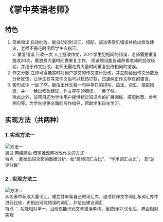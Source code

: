 # 《掌中英语老师》
## 特色
1. 简单错误 自动批改。能自动识别词汇、搭配、语法等常见错误并给出修改建议，老师不需花时间帮学生去指正。    
2. 重复错误 只改一次 人工批改作文，20个学生犯相同的错误，老师需要重复批改20次，需浪费大量时间做重复工作，
而该项目能自动积累老师的批改经验，并用于作文批改，老师无需花费大量时间重复批改相同的错误。            	
3. 作文分数 立即可得能实时对用户提交的作文进行批改，并立刻给出作文分数及分析反馈，让学生在写完作文后可以趁热打铁，迅速纠正作文存在的错误。		 
4. 按句点评 一目了然。能指出作文每一句中存在的拼写、语法、词汇、搭配错误，并一一给出修改建议，作文存在的错误，一目了然。		
除此之外，该项目还为学生用户提供特定知识点的扩展训练、搭配推荐、参考例句等。为学生提供全面的写作指导，帮助学生自主学习。	

## 实现方法（共两种）	

### 1. 实现方法一	
![方法一](http://a2.qpic.cn/psb?/c14afc9a-e033-4fe6-bcba-f14888f5d08f/SSxbpUVBNymEL2CjnwZG*zwYIBAp98Q0ehmf8sNaIe4!/m/dDUBAAAAAAAA&bo=IAOUAQAAAAARB4Y!&rf=photolist)		
通过 网络爬虫 借鉴批改网批改作文的方式		
特点 ：能给出较全面的数据分析，如“高频词汇占比”， “学术词汇占比”， 及“总评分数”		
### 2 . 实现方法二	
![方法二](http://a1.qpic.cn/psb?/c14afc9a-e033-4fe6-bcba-f14888f5d08f/Jop*6EcxWU2LzLMJrmh4XLDCZ4KCb6AjyJTusyOA1aE!/m/dDQBAAAAAAAA&bo=JQN6AgAAAAARB24!&rf=photolist)		
从名著中获取大量词汇，建立并丰富自己的词汇库，通过将作文中词汇与词汇库中进行比较，识别出可能错误的词汇，并给出建议词汇		
特点 ： 功能相对单一，目前仅能识别文章错误单词，但使用QT优化后，界面相对美观 	


